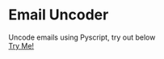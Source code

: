 # Email Uncoder
Uncode emails using Pyscript, try out below <br />
[Try Me!](https://rawcdn.githack.com/victorwu89/email-uncoder/7f89945125c05c739676ea6fa99bf8ad0021ae13/email-uncode.html)
